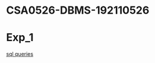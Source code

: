 # CSA0526-DBMS-192110526
# Exp_1
[sql queries](https://github.com/Kishore192110526/CSA0526-DBMS-192110526/blob/main/db_exp_1.txt)
